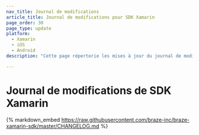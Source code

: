 ```yaml
---
nav_title: Journal de modifications
article_title: Journal de modifications pour SDK Xamarin
page_order: 30
page_type: update
platform:
  - Xamarin
  - iOS
  - Android
description: "Cette page répertorie les mises à jour du journal de modifications du SDK Xamarin de Braze."

---
```


# Journal de modifications de SDK Xamarin

{% markdown_embed https://raw.githubusercontent.com/braze-inc/braze-xamarin-sdk/master/CHANGELOG.md %}
